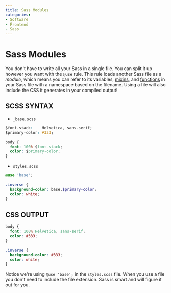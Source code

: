```yaml
---
title: Sass Modules
categories:
- Software
- Frontend
- Sass
---
```

# Sass Modules

You don't have to write all your Sass in a single file. You can split it up however you want with the `@use` rule. This rule loads another Sass file as a *module*, which means you can refer to its variables, [mixins](https://sass-lang.com/guide#topic-6), and [functions](https://sass-lang.com/documentation/at-rules/function) in your Sass file with a namespace based on the filename. Using a file will also include the CSS it generates in your compiled output!

## SCSS SYNTAX

- `_base.scss`

```css
$font-stack:    Helvetica, sans-serif;
$primary-color: #333;

body {
  font: 100% $font-stack;
  color: $primary-color;
}
```

- `styles.scss`

```scss
@use 'base';

.inverse {
  background-color: base.$primary-color;
  color: white;
}
```

## CSS OUTPUT

```css
body {
  font: 100% Helvetica, sans-serif;
  color: #333;
}

.inverse {
  background-color: #333;
  color: white;
}
```

Notice we're using `@use 'base';` in the `styles.scss` file. When you use a file you don't need to include the file extension. Sass is smart and will figure it out for you.